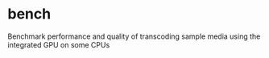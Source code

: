 # bench
Benchmark performance and quality of transcoding sample media using the integrated GPU on some CPUs
